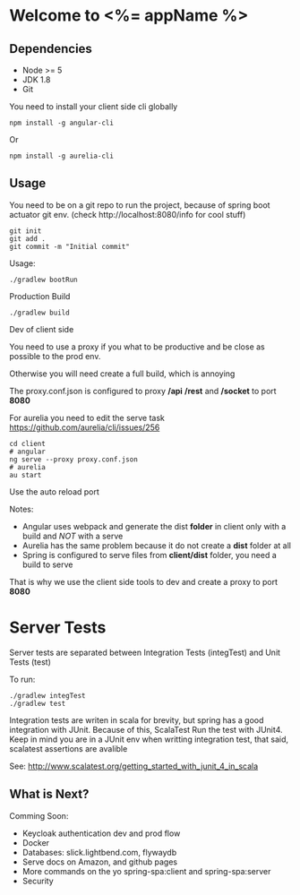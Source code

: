 # Welcome to <%= appName %>

## Dependencies

* Node >= 5
* JDK 1.8
* Git

You need to install your client side cli globally

    npm install -g angular-cli 

Or
    
    npm install -g aurelia-cli

## Usage

You need to be on a git repo to run the project, because of spring boot actuator git env. (check http://localhost:8080/info for cool stuff)

    git init
    git add .
    git commit -m "Initial commit"

Usage:

    ./gradlew bootRun

Production Build

    ./gradlew build

Dev of client side

You need to use a proxy if you what to be productive and be close as possible to the prod env.

Otherwise you will need create a full build, which is annoying

The proxy.conf.json is configured to proxy **/api** **/rest** and **/socket** to port **8080**

For aurelia you need to edit the serve task https://github.com/aurelia/cli/issues/256

    cd client
    # angular
    ng serve --proxy proxy.conf.json
    # aurelia
    au start

Use the auto reload port

Notes: 

- Angular uses webpack and generate the dist **folder** in client only with a build and *NOT* with a serve
- Aurelia has the same problem because it do not create a **dist** folder at all
- Spring is configured to serve files from **client/dist** folder, you need a build to serve

That is why we use the client side tools to dev and create a proxy to port **8080**

# Server Tests

Server tests are separated between Integration Tests (integTest) and Unit Tests (test)

To run:

    ./gradlew integTest
    ./gradlew test

Integration tests are writen in scala for brevity, but spring has a good integration with JUnit.
Because of this, ScalaTest Run the test with JUnit4. Keep in mind you are in a JUnit env 
when writting integration test, that said, scalatest assertions are avalible

See: http://www.scalatest.org/getting_started_with_junit_4_in_scala

## What is Next?

Comming Soon:

* Keycloak authentication dev and prod flow
* Docker
* Databases: slick.lightbend.com, flywaydb
* Serve docs on Amazon, and github pages
* More commands on the yo spring-spa:client and spring-spa:server
* Security